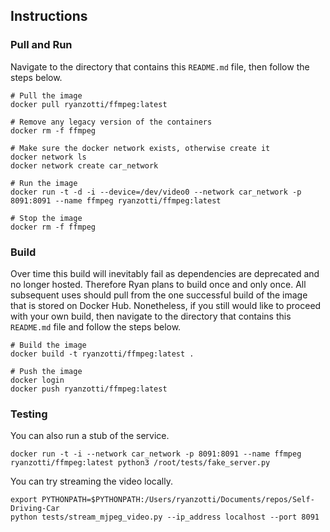 ## Instructions

### Pull and Run

Navigate to the directory that contains this `README.md` file, then follow the steps below.

	# Pull the image
	docker pull ryanzotti/ffmpeg:latest
	
	# Remove any legacy version of the containers
	docker rm -f ffmpeg

	# Make sure the docker network exists, otherwise create it
	docker network ls
	docker network create car_network

	# Run the image
	docker run -t -d -i --device=/dev/video0 --network car_network -p 8091:8091 --name ffmpeg ryanzotti/ffmpeg:latest

	# Stop the image
	docker rm -f ffmpeg

### Build

Over time this build will inevitably fail as dependencies are deprecated and no longer hosted. Therefore Ryan plans to build once and only once. All subsequent uses should pull from the one successful build of the image that is stored on Docker Hub. Nonetheless, if you still would like to proceed with your own build, then navigate to the directory that contains this `README.md` file and follow the steps below.

	# Build the image
	docker build -t ryanzotti/ffmpeg:latest .
	
	# Push the image
	docker login
	docker push ryanzotti/ffmpeg:latest


### Testing

You can also run a stub of the service.

	docker run -t -i --network car_network -p 8091:8091 --name ffmpeg ryanzotti/ffmpeg:latest python3 /root/tests/fake_server.py

You can try streaming the video locally.

	export PYTHONPATH=$PYTHONPATH:/Users/ryanzotti/Documents/repos/Self-Driving-Car
	python tests/stream_mjpeg_video.py --ip_address localhost --port 8091